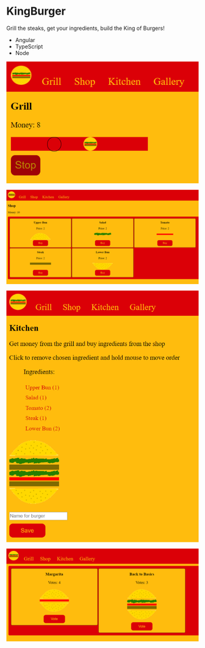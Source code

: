 # KingBurger

Grill the steaks,
get your ingredients,
build the King of Burgers!

- Angular
- TypeScript
- Node

![Grill](https://github.com/villeverkkonen/kingburger/blob/master/documentation/images/grill.png)

![Shop](https://github.com/villeverkkonen/kingburger/blob/master/documentation/images/shop.png)

![Kitchen](https://github.com/villeverkkonen/kingburger/blob/master/documentation/images/kitchen.png)

![Gallery](https://github.com/villeverkkonen/kingburger/blob/master/documentation/images/gallery.png)
